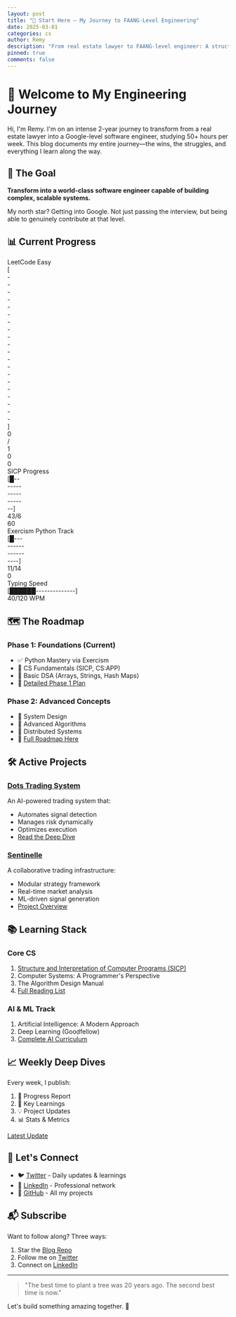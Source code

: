 ```yaml
---
layout: post
title: "👋 Start Here — My Journey to FAANG-Level Engineering"
date: 2025-03-01
categories: cs
author: Remy
description: "From real estate lawyer to FAANG-level engineer: A structured 2-year journey through CS fundamentals, systems design, and AI-powered trading."
pinned: true
comments: false
---
```


# 👋 Welcome to My Engineering Journey

Hi, I'm Remy. I'm on an intense 2-year journey to transform from a real estate lawyer into a Google-level software engineer, studying 50+ hours per week. This blog documents my entire journey—the wins, the struggles, and everything I learn along the way.

## 🎯 The Goal

**Transform into a world-class software engineer capable of building complex, scalable systems.**

My north star? Getting into Google. Not just passing the interview, but being able to genuinely contribute at that level.

## 📊 Current Progress

<div class="progress-section">
  <!-- LeetCode Progress -->
  <div class="progress-bar">
    <div class="progress-label">LeetCode Easy</div>
    <div class="progress" style="width: 0%">[--------------------] 0/100</div>
  </div>

  <!-- SICP Progress -->
  <div class="progress-bar">
    <div class="progress-label">SICP Progress</div>
    <div class="progress" style="width: 6.5%">[█-------------------] 43/660</div>
  </div>

  <!-- Exercism Progress -->
  <div class="progress-bar">
    <div class="progress-label">Exercism Python Track</div>
    <div class="progress" style="width: 7.9%">[█-------------------] 11/140</div>
  </div>

  <!-- Typing Speed -->
  <div class="progress-bar">
    <div class="progress-label">Typing Speed</div>
    <div class="progress" style="width: 33.33%">[██████--------------] 40/120 WPM</div>
  </div>
</div>

## 🗺️ The Roadmap

### Phase 1: Foundations (Current)
- ✅ Python Mastery via Exercism
- 🔄 CS Fundamentals (SICP, CS:APP)
- 🔄 Basic DSA (Arrays, Strings, Hash Maps)
- 📝 [Detailed Phase 1 Plan](/Blog/2025/03/03/my-second-post.html)

### Phase 2: Advanced Concepts
- 🔲 System Design
- 🔲 Advanced Algorithms
- 🔲 Distributed Systems
- 🔲 [Full Roadmap Here](/Blog/2025/03/03/my-second-post.html)

## 🛠️ Active Projects

### [Dots Trading System](https://github.com/Rae699/Dots)
An AI-powered trading system that:
- Automates signal detection
- Manages risk dynamically
- Optimizes execution
- [Read the Deep Dive](/Blog/2025/03/03/my-first-post.html)

### [Sentinelle](https://github.com/SentiCap/SentinelleCap)
A collaborative trading infrastructure:
- Modular strategy framework
- Real-time market analysis
- ML-driven signal generation
- [Project Overview](/Blog/2025/03/03/my-first-post.html)

## 📚 Learning Stack

### Core CS
1. [Structure and Interpretation of Computer Programs (SICP)](https://mitpress.mit.edu/sites/default/files/sicp/full-text/book/book.html)
2. Computer Systems: A Programmer's Perspective
3. The Algorithm Design Manual
4. [Full Reading List](/Blog/2025/03/03/my-second-post.html)

### AI & ML Track
1. Artificial Intelligence: A Modern Approach
2. Deep Learning (Goodfellow)
3. [Complete AI Curriculum](/Blog/2025/03/03/my-second-post.html)

## 📈 Weekly Deep Dives

Every week, I publish:
1. 📝 Progress Report
2. 🧠 Key Learnings
3. 💡 Project Updates
4. 📊 Stats & Metrics

[Latest Update](/Blog/2025/03/10/my-third-post.html)

## 🤝 Let's Connect

- 🐦 [Twitter](https://twitter.com/SolTae_) - Daily updates & learnings
- 💼 [LinkedIn](https://www.linkedin.com/in/remy-charras/) - Professional network
- 🔨 [GitHub](https://github.com/Rae699) - All my projects

## 📬 Subscribe

Want to follow along? Three ways:
1. Star the [Blog Repo](https://github.com/Rae699/Blog)
2. Follow me on [Twitter](https://twitter.com/SolTae_)
3. Connect on [LinkedIn](https://www.linkedin.com/in/remy-charras/)

---

> "The best time to plant a tree was 20 years ago. The second best time is now."

Let's build something amazing together. 🚀 